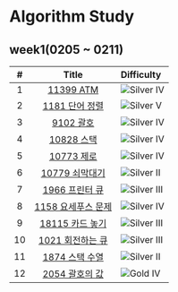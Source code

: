 # Algorithm Study

## week1(0205 ~ 0211)

|  #  |                           Title                            | Difficulty                                                                 |
| :-: | :--------------------------------------------------------: | :------------------------------------------------------------------------- |
|  1  |     [11399 ATM](https://www.acmicpc.net/problem/11399)     | ![Silver IV](https://img.shields.io/badge/SILVER%20IV-A3A3A3?style=flat)   |
|  2  |   [1181 단어 정렬](https://www.acmicpc.net/problem/1181)   | ![Silver V](https://img.shields.io/badge/SILVER%20V-A3A3A3?style=flat)     |
|  3  |     [9102 괄호](https://www.acmicpc.net/problem/9102)      | ![Silver IV](https://img.shields.io/badge/SILVER%20IV-A3A3A3?style=flat)   |
|  4  |    [10828 스택](https://www.acmicpc.net/problem/10828)     | ![Silver IV](https://img.shields.io/badge/SILVER%20IV-A3A3A3?style=flat)   |
|  5  |    [10773 제로](https://www.acmicpc.net/problem/10773)     | ![Silver IV](https://img.shields.io/badge/SILVER%20IV-A3A3A3?style=flat)   |
|  6  |  [10779 쇠막대기](https://www.acmicpc.net/problem/10779)   | ![Silver II](https://img.shields.io/badge/SILVER%20II-A3A3A3?style=flat)   |
|  7  |   [1966 프린터 큐](https://www.acmicpc.net/problem/1966)   | ![Silver III](https://img.shields.io/badge/SILVER%20III-A3A3A3?style=flat) |
|  8  | [1158 요세푸스 문제](https://www.acmicpc.net/problem/1158) | ![Silver IV](https://img.shields.io/badge/SILVER%20IV-A3A3A3?style=flat)   |
|  9  |  [18115 카드 놓기](https://www.acmicpc.net/problem/18115)  | ![Silver III](https://img.shields.io/badge/SILVER%20III-A3A3A3?style=flat) |
| 10  |  [1021 회전하는 큐](https://www.acmicpc.net/problem/1021)  | ![Silver III](https://img.shields.io/badge/SILVER%20III-A3A3A3?style=flat) |
| 11  |   [1874 스택 수열](https://www.acmicpc.net/problem/1874)   | ![Silver II](https://img.shields.io/badge/SILVER%20II-A3A3A3?style=flat)   |
| 12  |   [2054 괄호의 값](https://www.acmicpc.net/problem/2054)   | ![Gold IV](https://img.shields.io/badge/GOLD%20IV-D5A11E?style=flat)       |

<!--
금: #D5A11E
은: #A3A3A3
동: #CD7F32
1	I
2	II
3	III
4	IV
5	V
-->
